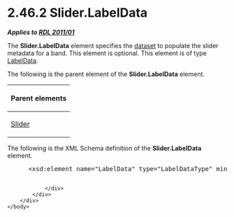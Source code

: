 <html dir="LTR" xmlns:mshelp="http://msdn.microsoft.com/mshelp" xmlns:ddue="http://ddue.schemas.microsoft.com/authoring/2003/5" xmlns:xlink="http://www.w3.org/1999/xlink" xmlns:tool="http://www.microsoft.com/tooltip">
    <head>
        <meta http-equiv="Content-Type" content="text/html; CHARSET=utf-8"></meta>
        <meta name="save" content="history"></meta>
        <title>2.46.2 Slider.LabelData</title>
        <xml>
            <mshelp:toctitle title="2.46.2 Slider.LabelData"></mshelp:toctitle>
            <mshelp:rltitle title="[MS-RDL]: Slider.LabelData"></mshelp:rltitle>
            <mshelp:keyword index="A" term="062db763-8882-4662-895c-71fe98d16b14"></mshelp:keyword>
            <mshelp:attr name="DCSext.ContentType" value="open specification"></mshelp:attr>
            <mshelp:attr name="AssetID" value="062db763-8882-4662-895c-71fe98d16b14"></mshelp:attr>
            <mshelp:attr name="TopicType" value="kbRef"></mshelp:attr>
            <mshelp:attr name="DCSext.Title" value="[MS-RDL]: Slider.LabelData" />
        </xml>
    </head>
    <body>
        <div id="header">
            <h1 class="heading">2.46.2 Slider.LabelData</h1>
        </div>
        <div id="mainSection">
            <div id="mainBody">
                <div id="allHistory" class="saveHistory"></div>
                <div id="sectionSection0" class="section" name="collapseableSection">
                    

<p><b><i>Applies to </i></b><a href="bf2bab1a-b608-4bcc-b718-1cc1baa9579c.htm"><b><i>RDL 2011/01</i></b></a></p>

<p>The <b>Slider.LabelData</b> element specifies the <a href="b2482b3f-74ab-4ca8-a9e5-c07955011743.htm#gt_923243dc-859b-43c8-9c19-9cc458fd5769">dataset</a> to populate the
slider metadata for a band. This element is optional. This element is of type <a href="7303c2e5-ce21-4b95-a9ee-a25edc46c34a.htm">LabelData</a>.</p>

<p>The following is the parent element of the <b>Slider.LabelData</b>
element.</p>

<table>
 <thead>
  <tr>
   <th>
   <p>Parent elements</p>
   </th>
  </tr>
 </thead>
 <tr>
  <td>
  <p><a href="7c3db99f-f7fb-4af7-b0a6-0a19fedb41cb.htm">Slider</a></p>
  </td>
 </tr>
</table>

<p>The following is the XML Schema definition of the <b>Slider.LabelData</b>
element.</p>

<dl>
<dd>
<div><pre> &lt;xsd:element name=&quot;LabelData&quot; type=&quot;LabelDataType&quot; minOccurs=&quot;0&quot;  maxOccurs=&quot;1&quot;/&gt;
  
</pre></div>
</dd></dl>


                </div>
            </div>
        </div>
    </body>
</html>